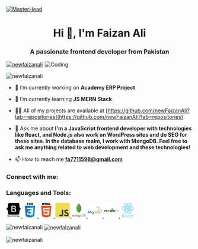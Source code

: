 [![MasterHead](https://mir-s3-cdn-cf.behance.net/project_modules/max_1200/79731568097599.5b50bca477735.jpg)](https://rishavchanda.io)
<h1 align="center">Hi 👋, I'm Faizan Ali</h1>
<h3 align="center">A passionate frontend developer from Pakistan</h3>
<img align="right" alt="Coding" width="400" src="https://camo.githubusercontent.com/a4c584bce1c41271485d28f92aaf9f581b3c88b68ca723b6edfd58b4ba988c2b/68747470733a2f2f63646e2e6472696262626c652e636f6d2f75736572732f313138373833362f73637265656e73686f74732f363533393432392f70726f6772616d65722e676966">



<p align="left"> <a href="https://github.com/ryo-ma/github-profile-trophy"><img src="https://github-profile-trophy.vercel.app/?username=newfaizanali" alt="newfaizanali" /></a> </p>
<p align="left"> <img src="https://komarev.com/ghpvc/?username=newfaizanali&label=Profile%20views&color=0e75b6&style=flat" alt="newfaizanali" /> </p>

- 🔭 I’m currently working on **Academy ERP Project**

- 🌱 I’m currently learning **JS MERN Stack**

- 👨‍💻 All of my projects are available at [https://github.com/newFaizanAli?tab=repositories](https://github.com/newFaizanAli?tab=repositories)

- 💬 Ask me about **I'm a JavaScript frontend developer with technologies like React, and Node.js also work on WordPress sites and do SEO for these sites. In the database realm, I work with MongoDB. Feel free to ask me anything related to web development and these technologies!**

- 📫 How to reach me **fa7711598@gmail.com**



<h3 align="left">Connect with me:</h3>
<p align="left">
</p>

<h3 align="left">Languages and Tools:</h3>
<p align="left"> <a href="https://getbootstrap.com" target="_blank" rel="noreferrer"> <img src="https://raw.githubusercontent.com/devicons/devicon/master/icons/bootstrap/bootstrap-plain-wordmark.svg" alt="bootstrap" width="40" height="40"/> </a> <a href="https://www.w3schools.com/css/" target="_blank" rel="noreferrer"> <img src="https://raw.githubusercontent.com/devicons/devicon/master/icons/css3/css3-original-wordmark.svg" alt="css3" width="40" height="40"/> </a> <a href="https://www.w3.org/html/" target="_blank" rel="noreferrer"> <img src="https://raw.githubusercontent.com/devicons/devicon/master/icons/html5/html5-original-wordmark.svg" alt="html5" width="40" height="40"/> </a> <a href="https://developer.mozilla.org/en-US/docs/Web/JavaScript" target="_blank" rel="noreferrer"> <img src="https://raw.githubusercontent.com/devicons/devicon/master/icons/javascript/javascript-original.svg" alt="javascript" width="40" height="40"/> </a> <a href="https://www.mongodb.com/" target="_blank" rel="noreferrer"> <img src="https://raw.githubusercontent.com/devicons/devicon/master/icons/mongodb/mongodb-original-wordmark.svg" alt="mongodb" width="40" height="40"/> </a> <a href="https://www.mysql.com/" target="_blank" rel="noreferrer"> <img src="https://raw.githubusercontent.com/devicons/devicon/master/icons/mysql/mysql-original-wordmark.svg" alt="mysql" width="40" height="40"/> </a> <a href="https://nodejs.org" target="_blank" rel="noreferrer"> <img src="https://raw.githubusercontent.com/devicons/devicon/master/icons/nodejs/nodejs-original-wordmark.svg" alt="nodejs" width="40" height="40"/> </a> <a href="https://reactjs.org/" target="_blank" rel="noreferrer"> <img src="https://raw.githubusercontent.com/devicons/devicon/master/icons/react/react-original-wordmark.svg" alt="react" width="40" height="40"/> </a> </p>

<p><img align="left" src="https://github-readme-stats.vercel.app/api/top-langs?username=newfaizanali&show_icons=true&locale=en&layout=compact" alt="newfaizanali" /></p>

<p>&nbsp;<img align="center" src="https://github-readme-stats.vercel.app/api?username=newfaizanali&show_icons=true&locale=en" alt="newfaizanali" /></p>

<p><img align="center" src="https://github-readme-streak-stats.herokuapp.com/?user=newfaizanali&" alt="newfaizanali" /></p>
